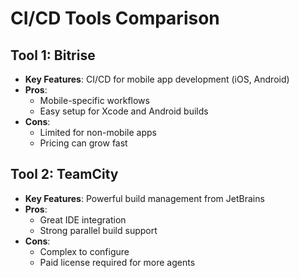 # CI/CD Tools Comparison

## Tool 1: Bitrise
- **Key Features**: CI/CD for mobile app development (iOS, Android)
- **Pros**:
  - Mobile-specific workflows
  - Easy setup for Xcode and Android builds
- **Cons**:
  - Limited for non-mobile apps
  - Pricing can grow fast

## Tool 2: TeamCity
- **Key Features**: Powerful build management from JetBrains
- **Pros**:
  - Great IDE integration
  - Strong parallel build support
- **Cons**:
  - Complex to configure
  - Paid license required for more agents